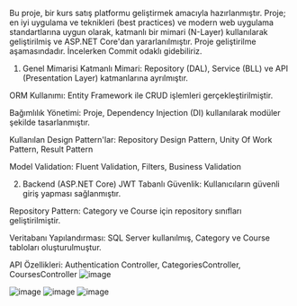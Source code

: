 Bu proje, bir kurs satış platformu geliştirmek amacıyla hazırlanmıştır. Proje; en iyi uygulama ve teknikleri (best practices) ve modern web uygulama standartlarına uygun olarak, katmanlı bir mimari (N-Layer) kullanılarak geliştirilmiş ve ASP.NET Core'dan yararlanılmıştır.
Proje geliştirilme aşamasındadır. İncelerken Commit odaklı gidebiliriz. 

1. Genel Mimarisi
Katmanlı Mimari: Repository (DAL), Service (BLL) ve API (Presentation Layer) katmanlarına ayrılmıştır.

ORM Kullanımı: Entity Framework ile CRUD işlemleri gerçekleştirilmiştir.

Bağımlılık Yönetimi: Proje, Dependency Injection (DI) kullanılarak modüler şekilde tasarlanmıştır.

Kullanılan Design Pattern'lar: Repository Design Pattern, Unity Of Work Pattern, Result Pattern

Model Validation: Fluent Validation, Filters, Business Validation

2. Backend (ASP.NET Core)
JWT Tabanlı Güvenlik: Kullanıcıların güvenli giriş yapması sağlanmıştır.

Repository Pattern: Category ve Course için repository sınıfları geliştirilmiştir.

Veritabanı Yapılandırması: SQL Server kullanılmış, Category ve Course tabloları oluşturulmuştur.

API Özellikleri:
Authentication Controller, CategoriesController, CoursesController
![image](https://github.com/user-attachments/assets/970d4ba9-ed6a-465e-9908-5608309996ab)




![image](https://github.com/user-attachments/assets/15031477-59f8-44a8-9a84-49cb1f765153)
![image](https://github.com/user-attachments/assets/34ca2c9b-ad7f-48ac-b557-ad8bfa36b964)
![image](https://github.com/user-attachments/assets/b6539996-98ca-4326-a82f-10fa1c032d07)


